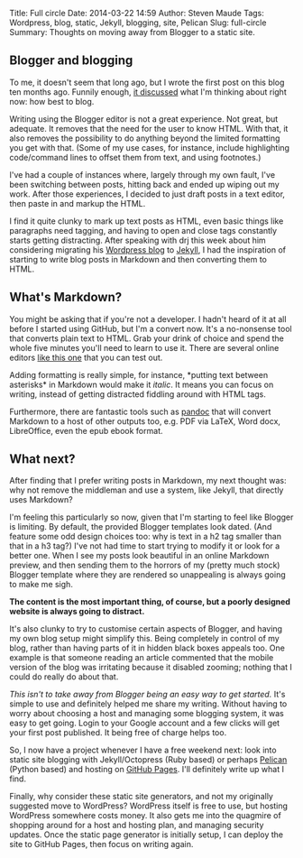 Title: Full circle
Date: 2014-03-22 14:59
Author: Steven Maude
Tags: Wordpress, blog, static, Jekyll, blogging, site, Pelican
Slug: full-circle
Summary: Thoughts on moving away from Blogger to a static site.

## Blogger and blogging

To me, it doesn't seem that long ago, but I wrote the first post on this
blog ten months ago. Funnily enough, [it
discussed](http://www.stevenmaude.co.uk/2013/05/blogger-versus-wordpress.html)
what I'm thinking about right now: how best to blog.

Writing using the Blogger editor is not a great experience. Not great,
but adequate. It removes that the need for the user to know HTML. With
that, it also removes the possibility to do anything beyond the limited
formatting you get with that. (Some of my use cases, for instance,
include highlighting code/command lines to offset them from text, and
using footnotes.)

I've had a couple of instances where, largely through my own fault, I've
been switching between posts, hitting back and ended up wiping out my
work. After those experiences, I decided to just draft posts in a text
editor, then paste in and markup the HTML.

I find it quite clunky to mark up text posts as HTML, even basic things
like paragraphs need tagging, and having to open and close tags
constantly starts getting distracting. After speaking with drj this week
about him considering migrating his [Wordpress
blog](http://drj11.wordpress.com/) to [Jekyll](http://jekyllrb.com), I
had the inspiration of starting to write blog posts in Markdown and then
converting them to HTML.

## What's Markdown?

You might be asking that if you're not a developer. I hadn't heard of it
at all before I started using GitHub, but I'm a convert now. It's a
no-nonsense tool that converts plain text to HTML. Grab your drink of
choice and spend the whole five minutes you'll need to learn to use it.
There are several online editors [like this one](http://dillinger.io/)
that you can test out.

Adding formatting is really simple, for instance, \*putting text between
asterisks\* in Markdown would make it *italic*. It means you can focus
on writing, instead of getting distracted fiddling around with HTML
tags.

Furthermore, there are fantastic tools such as
[pandoc](http://johnmacfarlane.net/pandoc/) that will convert Markdown
to a host of other outputs too, e.g. PDF via LaTeX, Word docx,
LibreOffice, even the epub ebook format.

## What next?

After finding that I prefer writing posts in Markdown, my next thought
was: why not remove the middleman and use a system, like Jekyll, that
directly uses Markdown?

I'm feeling this particularly so now, given that I'm starting to feel
like Blogger is limiting. By default, the provided Blogger templates
look dated. (And feature some odd design choices too: why is text in a
h2 tag smaller than that in a h3 tag?) I've not had time to start trying
to modify it or look for a better one. When I see my posts look
beautiful in an online Markdown preview, and then sending them to the
horrors of my (pretty much stock) Blogger template where they are
rendered so unappealing is always going to make me sigh.

**The content is the most important thing, of course, but a poorly
designed website is always going to distract.**

It's also clunky to try to customise certain aspects of Blogger, and
having my own blog setup might simplify this. Being completely in
control of my blog, rather than having parts of it in hidden black boxes
appeals too. One example is that someone reading an article commented
that the mobile version of the blog was irritating because it disabled
zooming; nothing that I could do really do about that.

*This isn't to take away from Blogger being an easy way to get started.*
It's simple to use and definitely helped me share my writing. Without
having to worry about choosing a host and managing some blogging system,
it was easy to get going. Login to your Google account and a few clicks
will get your first post published. It being free of charge helps too.

So, I now have a project whenever I have a free weekend next: look into
static site blogging with Jekyll/Octopress (Ruby based) or perhaps
[Pelican](http://blog.getpelican.com) (Python based) and hosting on
[GitHub Pages](http://pages.github.com). I'll definitely write up what I
find.

Finally, why consider these static site generators, and not my
originally suggested move to WordPress? WordPress itself is free to use,
but hosting WordPress somewhere costs money. It also gets me into the
quagmire of shopping around for a host and hosting plan, and managing
security updates. Once the static page generator is initially setup, I
can deploy the site to GitHub Pages, then focus on writing again.
